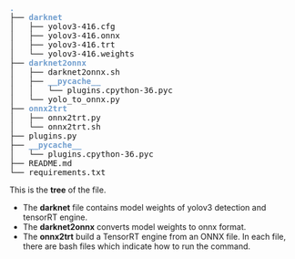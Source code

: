 <!--
 * @Author: your name
 * @Date: 2020-10-23 13:19:32
 * @LastEditTime: 2020-10-23 13:22:03
 * @LastEditors: Please set LastEditors
 * @Description: In User Settings Edit
 * @FilePath: /detect_board/home/zq/zq/git-space/tensorrt_about/yolov3_tensorrt/yolo/README.md
-->
<pre><font color="#729FCF"><b>.</b></font>
├── <font color="#729FCF"><b>darknet</b></font>
│   ├── yolov3-416.cfg
│   ├── yolov3-416.onnx
│   ├── yolov3-416.trt
│   └── yolov3-416.weights
├── <font color="#729FCF"><b>darknet2onnx</b></font>
│   ├── darknet2onnx.sh
│   ├── <font color="#729FCF"><b>__pycache__</b></font>
│   │   └── plugins.cpython-36.pyc
│   └── yolo_to_onnx.py
├── <font color="#729FCF"><b>onnx2trt</b></font>
│   ├── onnx2trt.py
│   └── onnx2trt.sh
├── plugins.py
├── <font color="#729FCF"><b>__pycache__</b></font>
│   └── plugins.cpython-36.pyc
├── README.md
└── requirements.txt</pre>

This is the **tree** of the file.
* The **darknet** file contains model weights of yolov3 detection and tensorRT engine.
* The **darknet2onnx** converts model weights to onnx format.
* The **onnx2trt** build a TensorRT engine from an ONNX file.
In each file, there are bash files which indicate how to run the command.
